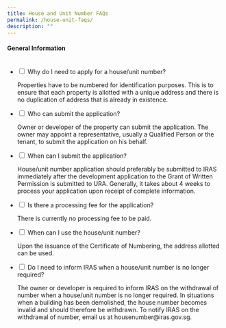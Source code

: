 ```yaml
---
title: House and Unit Number FAQs
permalink: /house-unit-faqs/
description: ""
---
```


<h4>General Information</h4>

<ul class="jekyllcodex_accordion">
  <li>
    <input type="checkbox" id="accordion1">
    <label for="accordion1">Why do I need to apply for a house/unit number?</label>
    <div>
      <p>Properties have to be numbered for identification purposes. This is to ensure that each property is allotted with a unique address and there is no duplication of address that is already in existence.</p>
          </div>
  </li>
	
<li>
    <input type="checkbox" id="accordion2">
    <label for="accordion2">Who can submit the application?</label>
    <div>
      <p>Owner or developer of the property can submit the application. The owner may appoint a representative, usually a Qualified Person or the tenant, to submit the application on his behalf.</p>
          </div>
</li>
	
<li>
    <input type="checkbox" id="accordion3">
    <label for="accordion3">When can I submit the application?</label>
    <div>
      <p>House/unit number application should preferably be submitted to IRAS immediately after the development application to the Grant of Written Permission is submitted to URA. Generally, it takes about 4 weeks to process your application upon receipt of complete information.</p>
          </div>
</li>
	
<li>
    <input type="checkbox" id="accordion4">
    <label for="accordion4">Is there a processing fee for the application?</label>
    <div>
      <p>There is currently no processing fee to be paid.</p>
          </div>
</li>
	
<li>
    <input type="checkbox" id="accordion5">
    <label for="accordion5">When can I use the house/unit number?</label>
    <div>
      <p>Upon the issuance of the Certificate of Numbering, the address allotted can be used.</p>
          </div>
</li>
	
<li>
    <input type="checkbox" id="accordion6">
    <label for="accordion6">Do I need to inform IRAS when a house/unit number is no longer required?</label>
    <div>
      <p>The owner or developer is required to inform IRAS on the withdrawal of number when a house/unit number is no longer required. In situations when a building has been demolished, the house number becomes invalid and should therefore be withdrawn. To notify IRAS on the withdrawal of number, email us at housenumber@iras.gov.sg.</p>
          </div>
</li>
	
</ul>